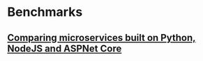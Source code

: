 
# Benchmarks

## [Comparing microservices built on Python, NodeJS and ASPNet Core](https://github.com/rodrigoarancibiapla/rodrigoarancibiapla.github.io/bench_pynocore.md)



